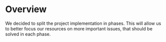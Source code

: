 # Overview

We decided to split the project implementation in phases. This will allow us to better focus our resources on more important issues, that should be solved in each phase.



